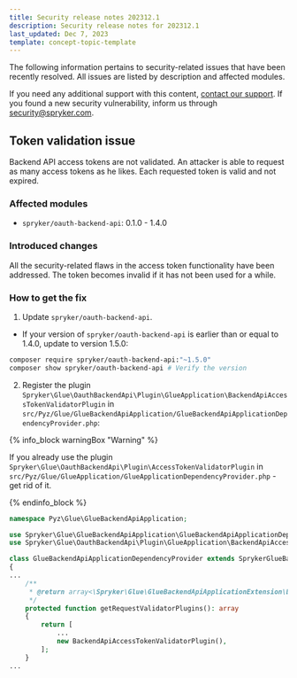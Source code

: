```yaml
---
title: Security release notes 202312.1
description: Security release notes for 202312.1
last_updated: Dec 7, 2023
template: concept-topic-template
---
```


The following information pertains to security-related issues that have been recently resolved. All issues are listed by description and affected modules.

If you need any additional support with this content, [contact our support](https://support.spryker.com/). If you found a new security vulnerability, inform us through [security@spryker.com](mailto:security@spryker.com).

## Token validation issue

Backend API access tokens are not validated. An attacker is able to request as many access tokens as he likes. Each requested token is valid and not expired.


### Affected modules

* `spryker/oauth-backend-api`: 0.1.0 - 1.4.0

### Introduced changes

All the security-related flaws in the access token functionality have been addressed. The token becomes invalid if it has not been used for a while.

### How to get the fix

1. Update `spryker/oauth-backend-api`.

* If your version of `spryker/oauth-backend-api` is earlier than or equal to 1.4.0, update to version 1.5.0:

```bash
composer require spryker/oauth-backend-api:"~1.5.0"
composer show spryker/oauth-backend-api # Verify the version
```
2. Register the plugin `Spryker\Glue\OauthBackendApi\Plugin\GlueApplication\BackendApiAccessTokenValidatorPlugin` in `src/Pyz/Glue/GlueBackendApiApplication/GlueBackendApiApplicationDependencyProvider.php`:

{% info_block warningBox "Warning" %}

If you already use the plugin  `Spryker\Glue\OauthBackendApi\Plugin\AccessTokenValidatorPlugin` in `src/Pyz/Glue/GlueApplication/GlueApplicationDependencyProvider.php` - get rid of it.

{% endinfo_block %}

```php
namespace Pyz\Glue\GlueBackendApiApplication;

use Spryker\Glue\GlueBackendApiApplication\GlueBackendApiApplicationDependencyProvider as SprykerGlueBackendApiApplicationDependencyProvider;
use Spryker\Glue\OauthBackendApi\Plugin\GlueApplication\BackendApiAccessTokenValidatorPlugin;

class GlueBackendApiApplicationDependencyProvider extends SprykerGlueBackendApiApplicationDependencyProvider
{
...
    /**
     * @return array<\Spryker\Glue\GlueBackendApiApplicationExtension\Dependency\Plugin\RequestValidatorPluginInterface>
     */
    protected function getRequestValidatorPlugins(): array
    {
        return [
            ...
            new BackendApiAccessTokenValidatorPlugin(),
        ];
    }
...
```
